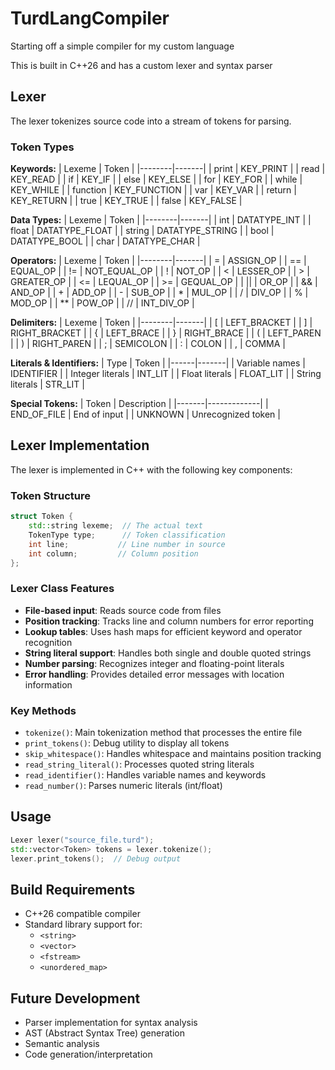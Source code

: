 # TurdLangCompiler

Starting off a simple compiler for my custom language

This is built in C++26 and has a custom lexer and syntax parser

## Lexer

The lexer tokenizes source code into a stream of tokens for parsing.

### Token Types

**Keywords:**
| Lexeme | Token |
|--------|-------|
| print | KEY_PRINT |
| read | KEY_READ |
| if | KEY_IF |
| else | KEY_ELSE |
| for | KEY_FOR |
| while | KEY_WHILE |
| function | KEY_FUNCTION |
| var | KEY_VAR |
| return | KEY_RETURN |
| true | KEY_TRUE |
| false | KEY_FALSE |

**Data Types:**
| Lexeme | Token |
|--------|-------|
| int | DATATYPE_INT |
| float | DATATYPE_FLOAT |
| string | DATATYPE_STRING |
| bool | DATATYPE_BOOL |
| char | DATATYPE_CHAR |

**Operators:**
| Lexeme | Token |
|--------|-------|
| = | ASSIGN_OP |
| == | EQUAL_OP |
| != | NOT_EQUAL_OP |
| ! | NOT_OP |
| < | LESSER_OP |
| > | GREATER_OP |
| <= | LEQUAL_OP |
| >= | GEQUAL_OP |
| \|\| | OR_OP |
| && | AND_OP |
| + | ADD_OP |
| - | SUB_OP |
| * | MUL_OP |
| / | DIV_OP |
| % | MOD_OP |
| ** | POW_OP |
| // | INT_DIV_OP |

**Delimiters:**
| Lexeme | Token |
|--------|-------|
| [ | LEFT_BRACKET |
| ] | RIGHT_BRACKET |
| { | LEFT_BRACE |
| } | RIGHT_BRACE |
| ( | LEFT_PAREN |
| ) | RIGHT_PAREN |
| ; | SEMICOLON |
| : | COLON |
| , | COMMA |

**Literals & Identifiers:**
| Type | Token |
|------|-------|
| Variable names | IDENTIFIER |
| Integer literals | INT_LIT |
| Float literals | FLOAT_LIT |
| String literals | STR_LIT |

**Special Tokens:**
| Token | Description |
|-------|-------------|
| END_OF_FILE | End of input |
| UNKNOWN | Unrecognized token |

## Lexer Implementation

The lexer is implemented in C++ with the following key components:

### Token Structure
```cpp
struct Token {
    std::string lexeme;  // The actual text
    TokenType type;      // Token classification
    int line;           // Line number in source
    int column;         // Column position
};
```

### Lexer Class Features
- **File-based input**: Reads source code from files
- **Position tracking**: Tracks line and column numbers for error reporting
- **Lookup tables**: Uses hash maps for efficient keyword and operator recognition
- **String literal support**: Handles both single and double quoted strings
- **Number parsing**: Recognizes integer and floating-point literals
- **Error handling**: Provides detailed error messages with location information

### Key Methods
- `tokenize()`: Main tokenization method that processes the entire file
- `print_tokens()`: Debug utility to display all tokens
- `skip_whitespace()`: Handles whitespace and maintains position tracking
- `read_string_literal()`: Processes quoted string literals
- `read_identifier()`: Handles variable names and keywords
- `read_number()`: Parses numeric literals (int/float)

## Usage

```cpp
Lexer lexer("source_file.turd");
std::vector<Token> tokens = lexer.tokenize();
lexer.print_tokens();  // Debug output
```

## Build Requirements

- C++26 compatible compiler
- Standard library support for:
  - `<string>`
  - `<vector>`
  - `<fstream>`
  - `<unordered_map>`

## Future Development

- Parser implementation for syntax analysis
- AST (Abstract Syntax Tree) generation
- Semantic analysis
- Code generation/interpretation
